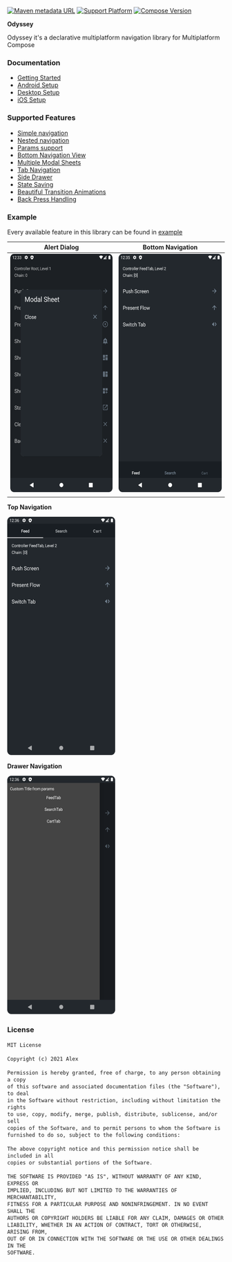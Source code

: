 [![Maven metadata URL](https://img.shields.io/maven-metadata/v?color=blue&metadataUrl=https://s01.oss.sonatype.org/service/local/repo_groups/public/content/io/github/alexgladkov/odyssey-core/maven-metadata.xml&style=for-the-badge)](https://repo.maven.apache.org/maven2/io/github/alexgladkov/)
[![Support Platform](https://img.shields.io/static/v1?label=platforms&message=windows%20|%20macos%20|%20linux%20|%20android%20|%20iOS&color=green&style=for-the-badge)](https://github.com/AlexGladkov/Odyssey/tree/main/common/common-compose)
[![Compose Version](https://img.shields.io/static/v1?label=Compose%20version&message=v%201.2.0&color=purple&style=for-the-badge)](https://www.jetbrains.com/ru-ru/lp/compose-mpp/)

**Odyssey**

Odyssey it's a declarative multiplatform navigation library for Multiplatform Compose

### Documentation
- [Getting Started](documentation/GETTING_STARTED.md)
- [Android Setup](documentation/ANDROID.md)
- [Desktop Setup](documentation/DESKTOP.md)
- [iOS Setup](documentation/IOS.md)

### Supported Features
 - [Simple navigation](documentation/SINGLE_SCREEN.md)
 - [Nested navigation](documentation/FLOW_SCREEN.md)
 - [Params support](documentation/PARAMS_SUPPORT.md)
 - [Bottom Navigation View](documentation/BOTTOM_NAVIGATION.md)
 - [Multiple Modal Sheets](documentation/BOTTOM_SHEET.md)
 - [Tab Navigation](documentation/TAB_NAVIGATION.md)
 - [Side Drawer](documentation/SIDE_DRAWER.md)
 - [State Saving](documentation/STATE_SAVING.md)
 - [Beautiful Transition Animations](documentation/ANIMATIONS.md)
 - [Back Press Handling](documentation/BACK_PRESS.md)

### Example

Every available feature in this library can be found in [example](common/common-sample/src/commonMain/kotlin/ru/alexgladkov/common/compose/)

| **Alert Dialog**  | **Bottom Navigation**                                                                                                                       |
|---|---------------------------------------------------------------------------------------------------------------------------------------------|
| [<img src="documentation/screenshots/alert_dialog.png" width="250" height = "551" />](documentation/screenshots/alert_dialog.png) | [<img src="documentation/screenshots/bottom_navigation.png" width="250" height = "551" />](documentation/screenshots/bottom_navigation.png) |
|   |                                                                                                                                             |



**Top Navigation**

[<img src="documentation/screenshots/view_pager.png" width="250" height = "551" />](documentation/screenshots/view_pager.png)

**Drawer Navigation**

[<img src="documentation/screenshots/drawer_navigation.png" width="250" height = "551" />](documentation/screenshots/drawer_navigation.png)

### License
```
MIT License

Copyright (c) 2021 Alex

Permission is hereby granted, free of charge, to any person obtaining a copy
of this software and associated documentation files (the "Software"), to deal
in the Software without restriction, including without limitation the rights
to use, copy, modify, merge, publish, distribute, sublicense, and/or sell
copies of the Software, and to permit persons to whom the Software is
furnished to do so, subject to the following conditions:

The above copyright notice and this permission notice shall be included in all
copies or substantial portions of the Software.

THE SOFTWARE IS PROVIDED "AS IS", WITHOUT WARRANTY OF ANY KIND, EXPRESS OR
IMPLIED, INCLUDING BUT NOT LIMITED TO THE WARRANTIES OF MERCHANTABILITY,
FITNESS FOR A PARTICULAR PURPOSE AND NONINFRINGEMENT. IN NO EVENT SHALL THE
AUTHORS OR COPYRIGHT HOLDERS BE LIABLE FOR ANY CLAIM, DAMAGES OR OTHER
LIABILITY, WHETHER IN AN ACTION OF CONTRACT, TORT OR OTHERWISE, ARISING FROM,
OUT OF OR IN CONNECTION WITH THE SOFTWARE OR THE USE OR OTHER DEALINGS IN THE
SOFTWARE.
```
